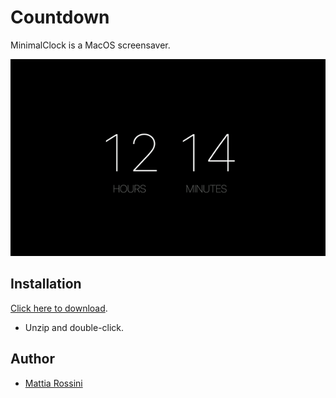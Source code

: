 # Countdown #

MinimalClock is a MacOS screensaver.

[![Countdown Screen Saver](Screenshot.gif)](https://github.com/mattiarossini/MinimalClock/releases)

## Installation ##

[Click here to download](https://github.com/mattiarossini/MinimalClock/releases).
* Unzip and double-click.

## Author ##

* [Mattia Rossini](https://github.com/mattiarossini)
